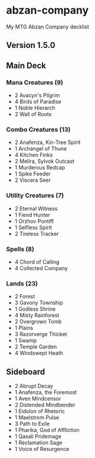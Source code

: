 # abzan-company
My MTG Abzan Company decklist

## Version 1.5.0
## Main Deck
### Mana Creatures (9)
- 2 Avacyn's Pilgrim
- 4 Birds of Paradise
- 1 Noble Hierarch
- 2 Wall of Roots

### Combo Creatures (13)
- 2 Anafenza, Kin-Tree Spirit
- 1 Archangel of Thune
- 4 Kitchen Finks
- 2 Melira, Sylvok Outcast
- 1 Murderous Redcap
- 1 Spike Feeder
- 2 Viscera Seer

### Utility Creatures (7)
- 2 Eternal Witness
- 1 Fiend Hunter
- 1 Orzhov Pontiff
- 1 Selfless Spirit
- 2 Tireless Tracker

### Spells (8)
- 4 Chord of Calling
- 4 Collected Company

### Lands (23)
- 2 Forest
- 3 Gavony Township
- 1 Godless Shrine
- 4 Misty Rainforest
- 2 Overgrown Tomb
- 1 Plains
- 3 Razorverge Thicket
- 1 Swamp
- 2 Temple Garden
- 4 Windswept Heath

## Sideboard
- 2 Abrupt Decay
- 1 Anafenza, the Foremost
- 1 Aven Mindcensor
- 2 Distended Mindbender
- 1 Eidolon of Rhetoric
- 1 Maelstrom Pulse
- 3 Path to Exile
- 1 Pharika, God of Affliction
- 1 Qasali Pridemage
- 1 Reclamation Sage
- 1 Voice of Resurgence

